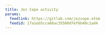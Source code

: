 ```yaml
---
title: Jez Cope activity
params:
  feedlink: https://gitlab.com/jezcope.atom
  feedid: 17a1eb5cca68ac35500d7ef6b40c1ad4
---
```

